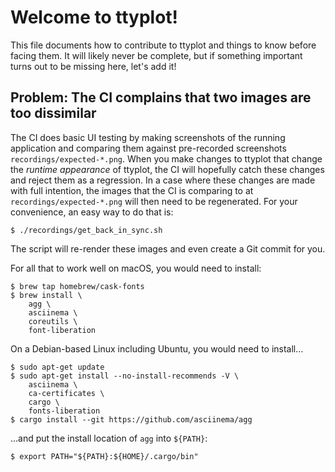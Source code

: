 # Welcome to ttyplot!

This file documents how to contribute to ttyplot and
things to know before facing them.  It will likely
never be complete, but if something important
turns out to be missing here, let's add it!


## Problem: The CI complains that two images are too dissimilar

The CI does basic UI testing by making screenshots
of the running application and comparing them
against pre-recorded screenshots `recordings/expected-*.png`.
When you make changes to ttyplot that change the *runtime appearance* of
ttyplot, the CI will hopefully catch these changes
and reject them as a regression.  In a case where these
changes are made with full intention, the images
that the CI is comparing to at `recordings/expected-*.png`
will then need to be regenerated.
For your convenience, an easy way to do that is:

```console
$ ./recordings/get_back_in_sync.sh
```

The script will re-render these images and even create a Git commit
for you.

For all that to work well on macOS, you would need to install:

```console
$ brew tap homebrew/cask-fonts
$ brew install \
    agg \
    asciinema \
    coreutils \
    font-liberation
```

On a Debian-based Linux including Ubuntu, you would need to install…

```console
$ sudo apt-get update
$ sudo apt-get install --no-install-recommends -V \
    asciinema \
    ca-certificates \
    cargo \
    fonts-liberation
$ cargo install --git https://github.com/asciinema/agg
```

…and put the install location of `agg` into `${PATH}`:

```console
$ export PATH="${PATH}:${HOME}/.cargo/bin"
```
